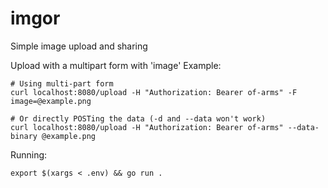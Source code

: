 # imgor
Simple image upload and sharing

Upload with a multipart form with 'image'
Example:
```shell
# Using multi-part form
curl localhost:8080/upload -H "Authorization: Bearer of-arms" -F image=@example.png

# Or directly POSTing the data (-d and --data won't work)
curl localhost:8080/upload -H "Authorization: Bearer of-arms" --data-binary @example.png

```


Running:
```shell
export $(xargs < .env) && go run .
```